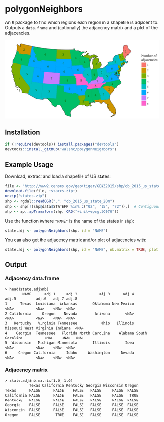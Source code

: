 # polygonNeighbors
An `R` package to find which regions each region in a shapefile is adjacent to. Outputs a `data.frame` and (optionally) the adjacency matrix and a plot of the adjacencies.

<div align="center">
<img src="https://github.com/walshc/polygonNeighbors/blob/master/example.png?raw=true" width="700">
</div>

## Installation

```r
if (!require(devtools)) install.packages("devtools")
devtools::install_github("walshc/polygonNeighbors")
```

## Example Usage
Download, extract and load a shapefile of US states:
```r
file <- "http://www2.census.gov/geo/tiger/GENZ2015/shp/cb_2015_us_state_20m.zip"
download.file(file, "states.zip")
unzip("states.zip")
shp <- rgdal::readOGR(".", "cb_2015_us_state_20m")
shp <- shp[!(shp@data$STATEFP %in% c("02", "15", "72")),]  # Contiguous US
shp <- sp::spTransform(shp, CRS("+init=epsg:26978"))
```
Use the function (where `"NAME"` is the name of the states in `shp`):
```r
state.adj <- polygonNeighbors(shp, id = "NAME")
```
You can also get the adjacency matrix and/or plot of adjacencies with:
```r
state.adj <- polygonNeighbors(shp, id = "NAME", nb.matrix = TRUE, plot = TRUE)
```

## Output

### Adjacency data.frame
```
> head(state.adj$nb)
        NAME      adj.1     adj.2          adj.3      adj.4          adj.5         adj.6   adj.7 adj.8
1      Texas  Louisiana  Arkansas       Oklahoma New Mexico           <NA>          <NA>    <NA>  <NA>
2 California     Oregon    Nevada        Arizona       <NA>           <NA>          <NA>    <NA>  <NA>
3   Kentucky   Virginia Tennessee           Ohio   Illinois       Missouri West Virginia Indiana  <NA>
4    Georgia  Tennessee   Florida North Carolina    Alabama South Carolina          <NA>    <NA>  <NA>
5  Wisconsin   Michigan Minnesota       Illinois       Iowa           <NA>          <NA>    <NA>  <NA>
6     Oregon California     Idaho     Washington     Nevada           <NA>          <NA>    <NA>  <NA>
```
### Adjacency matrix
```
> state.adj$nb.matrix[1:6, 1:6]
           Texas California Kentucky Georgia Wisconsin Oregon
Texas      FALSE      FALSE    FALSE   FALSE     FALSE  FALSE
California FALSE      FALSE    FALSE   FALSE     FALSE   TRUE
Kentucky   FALSE      FALSE    FALSE   FALSE     FALSE  FALSE
Georgia    FALSE      FALSE    FALSE   FALSE     FALSE  FALSE
Wisconsin  FALSE      FALSE    FALSE   FALSE     FALSE  FALSE
Oregon     FALSE       TRUE    FALSE   FALSE     FALSE  FALSE
```
